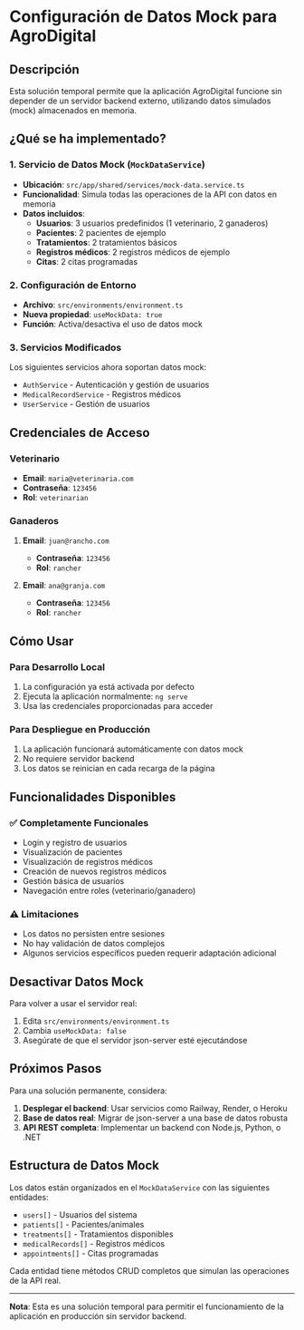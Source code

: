 # Configuración de Datos Mock para AgroDigital

## Descripción

Esta solución temporal permite que la aplicación AgroDigital funcione sin depender de un servidor backend externo, utilizando datos simulados (mock) almacenados en memoria.

## ¿Qué se ha implementado?

### 1. Servicio de Datos Mock (`MockDataService`)
- **Ubicación**: `src/app/shared/services/mock-data.service.ts`
- **Funcionalidad**: Simula todas las operaciones de la API con datos en memoria
- **Datos incluidos**:
  - **Usuarios**: 3 usuarios predefinidos (1 veterinario, 2 ganaderos)
  - **Pacientes**: 2 pacientes de ejemplo
  - **Tratamientos**: 2 tratamientos básicos
  - **Registros médicos**: 2 registros médicos de ejemplo
  - **Citas**: 2 citas programadas

### 2. Configuración de Entorno
- **Archivo**: `src/environments/environment.ts`
- **Nueva propiedad**: `useMockData: true`
- **Función**: Activa/desactiva el uso de datos mock

### 3. Servicios Modificados
Los siguientes servicios ahora soportan datos mock:
- `AuthService` - Autenticación y gestión de usuarios
- `MedicalRecordService` - Registros médicos
- `UserService` - Gestión de usuarios

## Credenciales de Acceso

### Veterinario
- **Email**: `maria@veterinaria.com`
- **Contraseña**: `123456`
- **Rol**: `veterinarian`

### Ganaderos
1. **Email**: `juan@rancho.com`
   - **Contraseña**: `123456`
   - **Rol**: `rancher`

2. **Email**: `ana@granja.com`
   - **Contraseña**: `123456`
   - **Rol**: `rancher`

## Cómo Usar

### Para Desarrollo Local
1. La configuración ya está activada por defecto
2. Ejecuta la aplicación normalmente: `ng serve`
3. Usa las credenciales proporcionadas para acceder

### Para Despliegue en Producción
1. La aplicación funcionará automáticamente con datos mock
2. No requiere servidor backend
3. Los datos se reinician en cada recarga de la página

## Funcionalidades Disponibles

### ✅ Completamente Funcionales
- Login y registro de usuarios
- Visualización de pacientes
- Visualización de registros médicos
- Creación de nuevos registros médicos
- Gestión básica de usuarios
- Navegación entre roles (veterinario/ganadero)

### ⚠️ Limitaciones
- Los datos no persisten entre sesiones
- No hay validación de datos complejos
- Algunos servicios específicos pueden requerir adaptación adicional

## Desactivar Datos Mock

Para volver a usar el servidor real:
1. Edita `src/environments/environment.ts`
2. Cambia `useMockData: false`
3. Asegúrate de que el servidor json-server esté ejecutándose

## Próximos Pasos

Para una solución permanente, considera:
1. **Desplegar el backend**: Usar servicios como Railway, Render, o Heroku
2. **Base de datos real**: Migrar de json-server a una base de datos robusta
3. **API REST completa**: Implementar un backend con Node.js, Python, o .NET

## Estructura de Datos Mock

Los datos están organizados en el `MockDataService` con las siguientes entidades:
- `users[]` - Usuarios del sistema
- `patients[]` - Pacientes/animales
- `treatments[]` - Tratamientos disponibles
- `medicalRecords[]` - Registros médicos
- `appointments[]` - Citas programadas

Cada entidad tiene métodos CRUD completos que simulan las operaciones de la API real.

---

**Nota**: Esta es una solución temporal para permitir el funcionamiento de la aplicación en producción sin servidor backend.